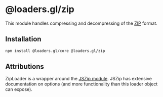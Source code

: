 # @loaders.gl/zip

This module handles compressing and decompressing of the [ZIP](<https://en.wikipedia.org/wiki/Zip_(file_format)>) format.

## Installation

```bash
npm install @loaders.gl/core @loaders.gl/zip
```

## Attributions

ZipLoader is a wrapper around the [JSZip module](https://stuk.github.io/jszip/). JSZip has extensive documentation on options (and more functionality than this loader object can expose).

